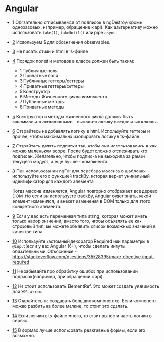 # Angular

- [1](#1) Обязательно отписываемся от подписок в ngDestroy(кроме одноразовых, например, обращение к api). Как
  альтернативу можно использовать `take(1)`, `takeUntil()` или pipe `async`.
- [2](#2) Используем $ для обозначения observables.
- [3](#3) Не писать стили и html в ts-файле
- [4](#4) Порядок полей и методов в классе должен быть таким:
    - 1 Публичные поля
    - 2 Приватные поля
    - 3 Публичные геттеры/сеттеры
    - 4 Приватные геттеры/сеттеры
    - 5 Конструктор
    - 6 Методы Жизненного цикла компонента
    - 7 Публичные методы
    - 8 Приватные методы
- [5](#5) Конструктор и методы жизненного цикла должны быть максимально легковесными - выносите логику в отдельные
  классы.
- [6](#6) Старайтесь не добавлять логику в html. Используйте геттеры и прочее, чтобы максимально изолировать логику в
  ts-файле.
- [7](#7) Старайтесь делать подписки так, чтобы они использовались в как можно маленьком scope. После будет сложно
  отслеживать кто подписан. Желательно, чтобы подписка не выходила за рамки текущего модуля, а еще лучше - компонента.
- [8](#8) При использовании ngFor для перебора массива в шаблонах используйте его с функцией trackBy, которая вернет
  уникальный идентификатор для каждого элемента.

  Когда массив изменяется, Angular повторно отображает все дерево DOM. Но если вы используете trackBy, Angular будет
  знать, какой элемент изменился, и внесет изменения в DOM только для этого конкретного элемента.
- [9](#9) Если у вас есть переменная типа string, которая может иметь только набор значений, вместо того, чтобы
  объявлять ее как строковый тип, вы можете объявить список возможных значений в качестве типа.
- [10](#10) Используйте кастомный декоратор Required или параметры в `@Input`(если у вас Angular 16+), чтобы сделать инпуты обязательными.
  Объяснение - https://stackoverflow.com/questions/35528395/make-directive-input-required
- [11](#11) Не забывайте про обработку ошибок при использовании подписок(например, при обращении к api).
- [12](#12) Не стоит использовать ElementRef. Это может создать уязвимость для `XSS-аттак`.
- [13](#13) Старайтесь не создавать больших компонентов. Если компонент можно разбить на более мелкие, то стоит это
  сделать.
- [14](#14) Если логики в ts-файле много, то стоит вынести часть логики в сервис.
- [15](#15) В формах лучше использовать реактивные формы, если это возможно.
